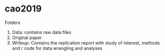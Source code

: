 # cao2019

Folders
1. Data: contains raw data files
2. Original paper  
3. Writeup: Contains the replication report with study of interest, methods and r code for data wrangling and analyses

